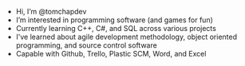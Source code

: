 - Hi, I’m @tomchapdev
- I’m interested in programming software (and games for fun)
- Currently learning C++, C#, and SQL across various projects
- I've learned about agile development methodology, object oriented programming, and source control software
- Capable with Github, Trello, Plastic SCM, Word, and Excel

<!---
Vahlros/Vahlros is a ✨ special ✨ repository because its `README.md` (this file) appears on your GitHub profile.
You can click the Preview link to take a look at your changes.
--->
